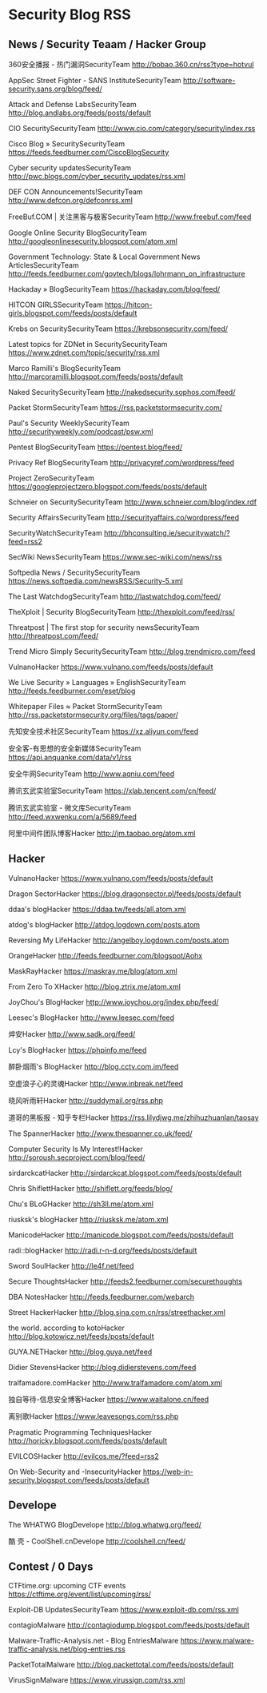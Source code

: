 # Security Blog RSS

## News / Security Teaam / Hacker Group
360安全播报 - 热门漏洞SecurityTeam
http://bobao.360.cn/rss?type=hotvul

AppSec Street Fighter - SANS InstituteSecurityTeam
http://software-security.sans.org/blog/feed/

Attack and Defense LabsSecurityTeam
http://blog.andlabs.org/feeds/posts/default

CIO SecuritySecurityTeam
http://www.cio.com/category/security/index.rss

Cisco Blog » SecuritySecurityTeam
https://feeds.feedburner.com/CiscoBlogSecurity

Cyber security updatesSecurityTeam
http://pwc.blogs.com/cyber_security_updates/rss.xml

DEF CON Announcements!SecurityTeam
http://www.defcon.org/defconrss.xml

FreeBuf.COM | 关注黑客与极客SecurityTeam
http://www.freebuf.com/feed

Google Online Security BlogSecurityTeam
http://googleonlinesecurity.blogspot.com/atom.xml

Government Technology: State & Local Government News ArticlesSecurityTeam
http://feeds.feedburner.com/govtech/blogs/lohrmann_on_infrastructure

Hackaday » BlogSecurityTeam
https://hackaday.com/blog/feed/

HITCON GIRLSSecurityTeam
https://hitcon-girls.blogspot.com/feeds/posts/default

Krebs on SecuritySecurityTeam
https://krebsonsecurity.com/feed/

Latest topics for ZDNet in SecuritySecurityTeam
https://www.zdnet.com/topic/security/rss.xml

Marco Ramilli's BlogSecurityTeam
http://marcoramilli.blogspot.com/feeds/posts/default

Naked SecuritySecurityTeam
http://nakedsecurity.sophos.com/feed/

Packet StormSecurityTeam
https://rss.packetstormsecurity.com/

Paul's Security WeeklySecurityTeam
http://securityweekly.com/podcast/psw.xml

Pentest BlogSecurityTeam
https://pentest.blog/feed/

Privacy Ref BlogSecurityTeam
http://privacyref.com/wordpress/feed

Project ZeroSecurityTeam
https://googleprojectzero.blogspot.com/feeds/posts/default

Schneier on SecuritySecurityTeam
http://www.schneier.com/blog/index.rdf

Security AffairsSecurityTeam
http://securityaffairs.co/wordpress/feed

SecurityWatchSecurityTeam
http://bhconsulting.ie/securitywatch/?feed=rss2

SecWiki NewsSecurityTeam
https://www.sec-wiki.com/news/rss

Softpedia News / SecuritySecurityTeam
https://news.softpedia.com/newsRSS/Security-5.xml

The Last WatchdogSecurityTeam
http://lastwatchdog.com/feed/

TheXploit | Security BlogSecurityTeam
http://thexploit.com/feed/rss/

Threatpost | The first stop for security newsSecurityTeam
http://threatpost.com/feed/

Trend Micro Simply SecuritySecurityTeam
http://blog.trendmicro.com/feed

VulnanoHacker
https://www.vulnano.com/feeds/posts/default

We Live Security » Languages » EnglishSecurityTeam
http://feeds.feedburner.com/eset/blog

Whitepaper Files ≈ Packet StormSecurityTeam
http://rss.packetstormsecurity.org/files/tags/paper/

先知安全技术社区SecurityTeam
https://xz.aliyun.com/feed

安全客-有思想的安全新媒体SecurityTeam
https://api.anquanke.com/data/v1/rss

安全牛网SecurityTeam
http://www.aqniu.com/feed

腾讯玄武实验室SecurityTeam
https://xlab.tencent.com/cn/feed/

腾讯玄武实验室 - 微文库SecurityTeam
http://feed.wxwenku.com/a/5689/feed

阿里中间件团队博客Hacker
http://jm.taobao.org/atom.xml


## Hacker
VulnanoHacker
https://www.vulnano.com/feeds/posts/default

Dragon SectorHacker
https://blog.dragonsector.pl/feeds/posts/default

ddaa's blogHacker
https://ddaa.tw/feeds/all.atom.xml

atdog's blogHacker
http://atdog.logdown.com/posts.atom

Reversing My LifeHacker
http://angelboy.logdown.com/posts.atom

OrangeHacker
http://feeds.feedburner.com/blogspot/Aohx

MaskRayHacker
https://maskray.me/blog/atom.xml

From Zero To XHacker
http://blog.ztrix.me/atom.xml

JoyChou's BlogHacker
http://www.joychou.org/index.php/feed/

Leesec's BlogHacker
http://www.leesec.com/feed

焠安Hacker
http://www.sadk.org/feed/

Lcy's BlogHacker
https://phpinfo.me/feed

醉卧烟雨's BlogHacker
http://blog.cctv.com.im/feed

空虚浪子心的灵魂Hacker
http://www.inbreak.net/feed

晓风听雨轩Hacker
http://suddymail.org/rss.php

道哥的黑板报 - 知乎专栏Hacker
https://rss.lilydjwg.me/zhihuzhuanlan/taosay

The SpannerHacker
http://www.thespanner.co.uk/feed/

Computer Security Is My Interest!Hacker
http://soroush.secproject.com/blog/feed/

sirdarckcatHacker
http://sirdarckcat.blogspot.com/feeds/posts/default

Chris ShiflettHacker
http://shiflett.org/feeds/blog/

Chu's BLoGHacker
http://sh3ll.me/atom.xml

riusksk's blogHacker
http://riusksk.me/atom.xml

ManicodeHacker
http://manicode.blogspot.com/feeds/posts/default

radi::blogHacker
http://radi.r-n-d.org/feeds/posts/default

Sword SoulHacker
http://le4f.net/feed

Secure ThoughtsHacker
http://feeds2.feedburner.com/securethoughts

DBA NotesHacker
http://feeds.feedburner.com/webarch

Street HackerHacker
http://blog.sina.com.cn/rss/streethacker.xml

the world. according to kotoHacker
http://blog.kotowicz.net/feeds/posts/default

GUYA.NETHacker
http://blog.guya.net/feed

Didier StevensHacker
http://blog.didierstevens.com/feed

tralfamadore.comHacker
http://www.tralfamadore.com/atom.xml

独自等待-信息安全博客Hacker
https://www.waitalone.cn/feed

离别歌Hacker
https://www.leavesongs.com/rss.php

Pragmatic Programming TechniquesHacker
http://horicky.blogspot.com/feeds/posts/default

EVILCOSHacker
http://evilcos.me/?feed=rss2

On Web-Security and -InsecurityHacker
https://web-in-security.blogspot.com/feeds/posts/default


## Develope
The WHATWG BlogDevelope
http://blog.whatwg.org/feed/

酷 壳 - CoolShell.cnDevelope
http://coolshell.cn/feed/

## Contest / 0 Days
CTFtime.org: upcoming CTF events
https://ctftime.org/event/list/upcoming/rss/

Exploit-DB UpdatesSecurityTeam
https://www.exploit-db.com/rss.xml

contagioMalware
http://contagiodump.blogspot.com/feeds/posts/default

Malware-Traffic-Analysis.net - Blog EntriesMalware
https://www.malware-traffic-analysis.net/blog-entries.rss

PacketTotalMalware
http://blog.packettotal.com/feeds/posts/default

VirusSignMalware
https://www.virussign.com/rss.xml